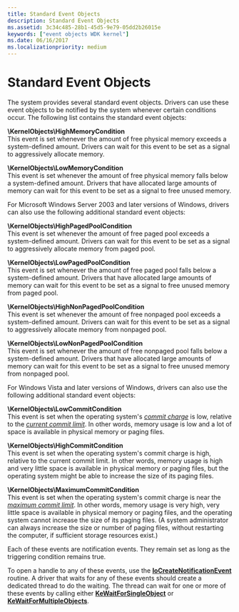 ```yaml
---
title: Standard Event Objects
description: Standard Event Objects
ms.assetid: 3c34c485-28b1-45d5-9e79-05dd2b26015e
keywords: ["event objects WDK kernel"]
ms.date: 06/16/2017
ms.localizationpriority: medium
---
```


# Standard Event Objects





The system provides several standard event objects. Drivers can use these event objects to be notified by the system whenever certain conditions occur. The following list contains the standard event objects:

<a href="" id="-kernelobjects-highmemorycondition"></a>**\\KernelObjects\\HighMemoryCondition**  
This event is set whenever the amount of free physical memory exceeds a system-defined amount. Drivers can wait for this event to be set as a signal to aggressively allocate memory.

<a href="" id="-kernelobjects-lowmemorycondition"></a>**\\KernelObjects\\LowMemoryCondition**  
This event is set whenever the amount of free physical memory falls below a system-defined amount. Drivers that have allocated large amounts of memory can wait for this event to be set as a signal to free unused memory.

For Microsoft Windows Server 2003 and later versions of Windows, drivers can also use the following additional standard event objects:

<a href="" id="-kernelobjects-highpagedpoolcondition"></a>**\\KernelObjects\\HighPagedPoolCondition**  
This event is set whenever the amount of free paged pool exceeds a system-defined amount. Drivers can wait for this event to be set as a signal to aggressively allocate memory from paged pool.

<a href="" id="-kernelobjects-lowpagedpoolcondition"></a>**\\KernelObjects\\LowPagedPoolCondition**  
This event is set whenever the amount of free paged pool falls below a system-defined amount. Drivers that have allocated large amounts of memory can wait for this event to be set as a signal to free unused memory from paged pool.

<a href="" id="-kernelobjects-highnonpagedpoolcondition"></a>**\\KernelObjects\\HighNonPagedPoolCondition**  
This event is set whenever the amount of free nonpaged pool exceeds a system-defined amount. Drivers can wait for this event to be set as a signal to aggressively allocate memory from nonpaged pool.

<a href="" id="-kernelobjects-lownonpagedpoolcondition"></a>**\\KernelObjects\\LowNonPagedPoolCondition**  
This event is set whenever the amount of free nonpaged pool falls below a system-defined amount. Drivers that have allocated large amounts of memory can wait for this event to be set as a signal to free unused memory from nonpaged pool.

For Windows Vista and later versions of Windows, drivers can also use the following additional standard event objects:

<a href="" id="-kernelobjects-lowcommitcondition"></a>**\\KernelObjects\\LowCommitCondition**  
This event is set when the operating system's [*commit charge*](https://msdn.microsoft.com/library/windows/hardware/ff556274#wdkgloss-commit-charge) is low, relative to the [*current commit limit*](https://msdn.microsoft.com/library/windows/hardware/ff556274#wdkgloss-current-commit-limit). In other words, memory usage is low and a lot of space is available in physical memory or paging files.

<a href="" id="-kernelobjects-highcommitcondition"></a>**\\KernelObjects\\HighCommitCondition**  
This event is set when the operating system's commit charge is high, relative to the current commit limit. In other words, memory usage is high and very little space is available in physical memory or paging files, but the operating system might be able to increase the size of its paging files.

<a href="" id="-kernelobjects-maximumcommitcondition"></a>**\\KernelObjects\\MaximumCommitCondition**  
This event is set when the operating system's commit charge is near the [*maximum commit limit*](https://msdn.microsoft.com/library/windows/hardware/ff556308#wdkgloss-maximum-commit-limit). In other words, memory usage is very high, very little space is available in physical memory or paging files, and the operating system cannot increase the size of its paging files. (A system administrator can always increase the size or number of paging files, without restarting the computer, if sufficient storage resources exist.)

Each of these events are notification events. They remain set as long as the triggering condition remains true.

To open a handle to any of these events, use the [**IoCreateNotificationEvent**](https://msdn.microsoft.com/library/windows/hardware/ff549039) routine. A driver that waits for any of these events should create a dedicated thread to do the waiting. The thread can wait for one or more of these events by calling either [**KeWaitForSingleObject**](https://msdn.microsoft.com/library/windows/hardware/ff553350) or [**KeWaitForMultipleObjects**](https://msdn.microsoft.com/library/windows/hardware/ff553324).

 

 




